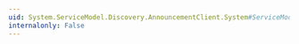 ```yaml
---
uid: System.ServiceModel.Discovery.AnnouncementClient.System#ServiceModel#ICommunicationObject#Close(System.TimeSpan)
internalonly: False
---
```

